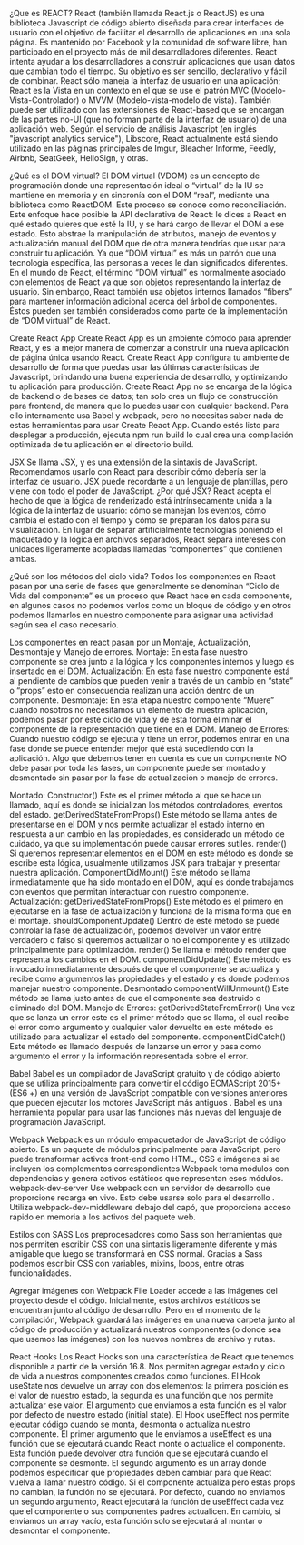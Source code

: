 ¿Que es REACT?
React (también llamada React.js o ReactJS) es una biblioteca Javascript de código abierto diseñada para crear interfaces de usuario con el objetivo de facilitar el desarrollo de aplicaciones en una sola página. Es mantenido por Facebook y la comunidad de software libre, han participado en el proyecto más de mil desarrolladores diferentes.
React intenta ayudar a los desarrolladores a construir aplicaciones que usan datos que cambian todo el tiempo. Su objetivo es ser sencillo, declarativo y fácil de combinar. React sólo maneja la interfaz de usuario en una aplicación; React es la Vista en un contexto en el que se use el patrón MVC (Modelo-Vista-Controlador) o MVVM (Modelo-vista-modelo de vista). También puede ser utilizado con las extensiones de React-based que se encargan de las partes no-UI (que no forman parte de la interfaz de usuario) de una aplicación web.
Según el servicio de análisis Javascript (en inglés "javascript analytics service"), Libscore, React actualmente está siendo utilizado en las páginas principales de Imgur, Bleacher Informe, Feedly, Airbnb, SeatGeek, HelloSign, y otras.

¿Qué es el DOM virtual?
El DOM virtual (VDOM) es un concepto de programación donde una representación ideal o “virtual” de la IU se mantiene en memoria y en sincronía con el DOM “real”, mediante una biblioteca como ReactDOM. Este proceso se conoce como reconciliación.
Este enfoque hace posible la API declarativa de React: le dices a React en qué estado quieres que esté la IU, y se hará cargo de llevar el DOM a ese estado. Esto abstrae la manipulación de atributos, manejo de eventos y actualización manual del DOM que de otra manera tendrías que usar para construir tu aplicación.
Ya que “DOM virtual” es más un patrón que una tecnología específica, las personas a veces le dan significados diferentes. En el mundo de React, el término “DOM virtual” es normalmente asociado con elementos de React ya que son objetos representando la interfaz de usuario. Sin embargo, React también usa objetos internos llamados “fibers” para mantener información adicional acerca del árbol de componentes. Éstos pueden ser también considerados como parte de la implementación de “DOM virtual” de React.

Create React App
Create React App es un ambiente cómodo para aprender React, y es la mejor manera de comenzar a construir una nueva aplicación de página única usando React.
Create React App configura tu ambiente de desarrollo de forma que puedas usar las últimas características de Javascript, brindando una buena experiencia de desarrollo, y optimizando tu aplicación para producción.
Create React App no se encarga de la lógica de backend o de bases de datos; tan solo crea un flujo de construcción para frontend, de manera que lo puedes usar con cualquier backend. Para ello internamente usa Babel y webpack, pero no necesitas saber nada de estas herramientas para usar Create React App.
Cuando estés listo para desplegar a producción, ejecuta npm run build lo cual crea una compilación optimizada de tu aplicación en el directorio build.

JSX
Se llama JSX, y es una extensión de la sintaxis de JavaScript. Recomendamos usarlo con React para describir cómo debería ser la interfaz de usuario. JSX puede recordarte a un lenguaje de plantillas, pero viene con todo el poder de JavaScript.
¿Por qué JSX?
React acepta el hecho de que la lógica de renderizado está intrínsecamente unida a la lógica de la interfaz de usuario: cómo se manejan los eventos, cómo cambia el estado con el tiempo y cómo se preparan los datos para su visualización.
En lugar de separar artificialmente tecnologías poniendo el maquetado y la lógica en archivos separados, React separa intereses con unidades ligeramente acopladas llamadas “componentes” que contienen ambas.

¿Qué son los métodos del ciclo vida?
Todos los componentes en React pasan por una serie de fases que generalmente se denominan “Ciclo de Vida del componente” es un proceso que React hace en cada componente, en algunos casos no podemos verlos como un bloque de código y en otros podemos llamarlos en nuestro componente para asignar una actividad según sea el caso necesario.

Los componentes en react pasan por un Montaje, Actualización, Desmontaje y Manejo de errores.
Montaje:
En esta fase nuestro componente se crea junto a la lógica y los componentes internos y luego es insertado en el DOM.
Actualización:
En esta fase nuestro componente está al pendiente de cambios que pueden venir a través de un cambio en “state” o “props” esto en consecuencia realizan una acción dentro de un componente.
Desmontaje:
En esta etapa nuestro componente “Muere” cuando nosotros no necesitamos un elemento de nuestra aplicación, podemos pasar por este ciclo de vida y de esta forma eliminar el componente de la representación que tiene en el DOM.
Manejo de Errores:
Cuando nuestro código se ejecuta y tiene un error, podemos entrar en una fase donde se puede entender mejor qué está sucediendo con la aplicación.
Algo que debemos tener en cuenta es que un componente NO debe pasar por toda las fases, un componente puede ser montado y desmontado sin pasar por la fase de actualización o manejo de errores.

Montado:
Constructor()
Este es el primer método al que se hace un llamado, aquí es donde se inicializan los métodos controladores, eventos del estado.
getDerivedStateFromProps()
Este método se llama antes de presentarse en el DOM y nos permite actualizar el estado interno en respuesta a un cambio en las propiedades, es considerado un método de cuidado, ya que su implementación puede causar errores sutiles.
render()
Si queremos representar elementos en el DOM en este método es donde se escribe esta lógica, usualmente utilizamos JSX para trabajar y presentar nuestra aplicación.
ComponentDidMount()
Este método se llama inmediatamente que ha sido montado en el DOM, aquí es donde trabajamos con eventos que permitan interactuar con nuestro componente.
Actualización:
getDerivedStateFromProps()
Este método es el primero en ejecutarse en la fase de actualización y funciona de la misma forma que en el montaje.
shouldComponentUpdate()
Dentro de este método se puede controlar la fase de actualización, podemos devolver un valor entre verdadero o falso si queremos actualizar o no el componente y es utilizado principalmente para optimización.
render()
Se llama el método render que representa los cambios en el DOM.
componentDidUpdate()
Este método es invocado inmediatamente después de que el componente se actualiza y recibe como argumentos las propiedades y el estado y es donde podemos manejar nuestro componente.
Desmontado
componentWillUnmount()
Este método se llama justo antes de que el componente sea destruido o eliminado del DOM.
Manejo de Errores:
getDerivedStateFromError()
Una vez que se lanza un error este es el primer método que se llama, el cual recibe el error como argumento y cualquier valor devuelto en este método es utilizado para actualizar el estado del componente.
componentDidCatch()
Este método es llamado después de lanzarse un error y pasa como argumento el error y la información representada sobre el error.

Babel
Babel es un compilador de JavaScript gratuito y de código abierto que se utiliza principalmente para convertir el código ECMAScript 2015+ (ES6 +) en una versión de JavaScript compatible con versiones anteriores que pueden ejecutar los motores JavaScript más antiguos . Babel es una herramienta popular para usar las funciones más nuevas del lenguaje de programación JavaScript.

Webpack
Webpack es un módulo empaquetador de JavaScript de código abierto. Es un paquete de módulos principalmente para JavaScript, pero puede transformar activos front-end como HTML, CSS e imágenes si se incluyen los complementos correspondientes.Webpack toma módulos con dependencias y genera activos estáticos que representan esos módulos.
webpack-dev-server
Use webpack con un servidor de desarrollo que proporcione recarga en vivo. Esto debe usarse solo para el desarrollo .
Utiliza webpack-dev-middleware debajo del capó, que proporciona acceso rápido en memoria a los activos del paquete web.

Estilos con SASS
Los preprocesadores como Sass son herramientas que nos permiten escribir CSS con una sintaxis ligeramente diferente y más amigable que luego se transformará en CSS normal. Gracias a Sass podemos escribir CSS con variables, mixins, loops, entre otras funcionalidades.

Agregar imágenes con Webpack
File Loader accede a las imágenes del proyecto desde el código.
Inicialmente, estos archivos estáticos se encuentran junto al código de desarrollo. Pero en el momento de la compilación, Webpack guardará las imágenes en una nueva carpeta junto al código de producción y actualizará nuestros componentes (o donde sea que usemos las imágenes) con los nuevos nombres de archivo y rutas.

React Hooks
Los React Hooks son una característica de React que tenemos disponible a partir de la versión 16.8. Nos permiten agregar estado y ciclo de vida a nuestros componentes creados como funciones.
El Hook useState nos devuelve un array con dos elementos: la primera posición es el valor de nuestro estado, la segunda es una función que nos permite actualizar ese valor.
El argumento que enviamos a esta función es el valor por defecto de nuestro estado (initial state).
El Hook useEffect nos permite ejecutar código cuando se monta, desmonta o actualiza nuestro componente.
El primer argumento que le enviamos a useEffect es una función que se ejecutará cuando React monte o actualice el componente. Esta función puede devolver otra función que se ejecutará cuando el componente se desmonte.
El segundo argumento es un array donde podemos especificar qué propiedades deben cambiar para que React vuelva a llamar nuestro código. Si el componente actualiza pero estas props no cambian, la función no se ejecutará.
Por defecto, cuando no enviamos un segundo argumento, React ejecutará la función de useEffect cada vez que el componente o sus componentes padres actualicen. En cambio, si enviamos un array vacío, esta función solo se ejecutará al montar o desmontar el componente.
